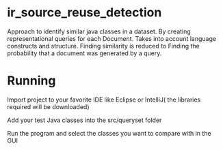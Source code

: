 # ir_source_reuse_detection
Approach to identify similar java classes in a dataset. By creating representational queries for each  Document. Takes into account language constructs and structure. Finding similarity is reduced to  Finding the probability that a document was generated by a query.

# Running
Import project to your favorite IDE like Eclipse or IntelliJ( the libraries required will be downloaded)

Add your test Java classes into the src/queryset folder

Run the program and select the classes you want to compare with in the GUI

